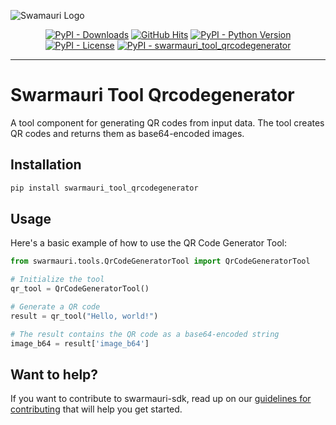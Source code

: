 
![Swamauri Logo](https://res.cloudinary.com/dbjmpekvl/image/upload/v1730099724/Swarmauri-logo-lockup-2048x757_hww01w.png)

<p align="center">
    <a href="https://pypi.org/project/swarmauri_tool_qrcodegenerator/">
        <img src="https://img.shields.io/pypi/dm/swarmauri_tool_qrcodegenerator" alt="PyPI - Downloads"/></a>
    <a href="https://github.com/swarmauri/swarmauri-sdk/blob/master/pkgs/community/swarmauri_tool_qrcodegenerator/README.md">
        <img src="https://hits.seeyoufarm.com/api/count/incr/badge.svg?url=https://github.com/swarmauri/swarmauri-sdk/pkgs/community/swarmauri_tool_qrcodegenerator/README.md&count_bg=%2379C83D&title_bg=%23555555&icon=&icon_color=%23E7E7E7&title=hits&edge_flat=false" alt="GitHub Hits"/></a>
    <a href="https://pypi.org/project/swarmauri_tool_qrcodegenerator/">
        <img src="https://img.shields.io/pypi/pyversions/swarmauri_tool_qrcodegenerator" alt="PyPI - Python Version"/></a>
    <a href="https://pypi.org/project/swarmauri_tool_qrcodegenerator/">
        <img src="https://img.shields.io/pypi/l/swarmauri_tool_qrcodegenerator" alt="PyPI - License"/></a>
    <a href="https://pypi.org/project/swarmauri_tool_qrcodegenerator/">
        <img src="https://img.shields.io/pypi/v/swarmauri_tool_qrcodegenerator?label=swarmauri_tool_qrcodegenerator&color=green" alt="PyPI - swarmauri_tool_qrcodegenerator"/></a>
</p>

---

# Swarmauri Tool Qrcodegenerator

A tool component for generating QR codes from input data. The tool creates QR codes and returns them as base64-encoded images.

## Installation

```bash
pip install swarmauri_tool_qrcodegenerator
```

## Usage

Here's a basic example of how to use the QR Code Generator Tool:

```python
from swarmauri.tools.QrCodeGeneratorTool import QrCodeGeneratorTool

# Initialize the tool
qr_tool = QrCodeGeneratorTool()

# Generate a QR code
result = qr_tool("Hello, world!")

# The result contains the QR code as a base64-encoded string
image_b64 = result['image_b64']
```

## Want to help?

If you want to contribute to swarmauri-sdk, read up on our [guidelines for contributing](https://github.com/swarmauri/swarmauri-sdk/blob/master/contributing.md) that will help you get started.

